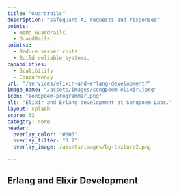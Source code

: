 ```yaml
---
title: "Guardrails"
description: "safeguard AI requests and responses"
points:
  - NeMo Guardrails.
  - GuardRails
pointsx:
  - Reduce server costs.
  - Build reliable systems. 
capabilities:
  - Scalibility
  - Concurrency
url: "/services/elixir-and-erlang-development/"
image_name: "/assets/images/songpoem-elixir.jpeg"
icon: "songpoem-programmer.png"
alt: "Elixir and Erlang development at Songpoem Labs."
layout: splash
score: 62
category: core
header:
  overlay_color: "#000"
  overlay_filter: "0.2"
  overlay_image: /assets/images/bg-texture2.png

---
```

## Erlang and Elixir Development